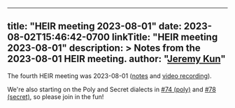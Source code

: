 <!-- mdformat off(yaml frontmatter) -->
---
title: "HEIR meeting 2023-08-01"
date: 2023-08-02T15:46:42-0700
linkTitle: "HEIR meeting 2023-08-01"
description: >
    Notes from the 2023-08-01 HEIR meeting.
author: "[Jeremy Kun](https://jeremykun.com)"
---
<!-- mdformat on -->

The fourth HEIR meeting was 2023-08-01
([notes](https://docs.google.com/document/d/1gid-MARMUStb3dB9jsXEV_CnPDpf_9cyPXy9uXtZk08/edit?usp=sharing)
and
[video recording](https://drive.google.com/file/d/1U6HDdKJo3-UHibFPgNrDakU8EpCt5xHZ/view?usp=sharing)).

We're also starting on the Poly and Secret dialects in
[#74 (poly)](https://github.com/google/heir/pull/74) and
[#78 (secret)](https://github.com/google/heir/pull/78), so please join in the
fun!
